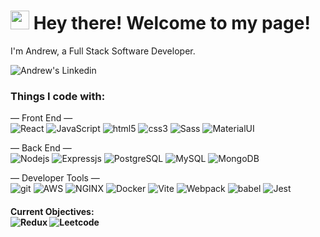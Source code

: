 <h1><img src="https://emojis.slackmojis.com/emojis/images/1531849430/4246/blob-sunglasses.gif?1531849430" width="30"/> Hey there! Welcome to my page!</h1>

<p>
  <p>I'm Andrew, a Full Stack Software Developer.</p>
  <a href="https://www.linkedin.com/in/bxandrew">
    <img align="left" alt="Andrew's Linkedin" src="https://img.shields.io/badge/linkedin-%230077B5.svg?style=for-the-badge&logo=linkedin&logoColor=white)" />
  </a>
  </br>
</p>


<h3>Things I code with:</h3>
<p>
  — Front End —
  </br>
    <img alt="React" src="https://img.shields.io/badge/React-20232A?style=flat-square&logo=react&logoColor=61DAFB" />
    <img alt="JavaScript" src="https://img.shields.io/badge/JavaScript-323330?style=flat-square&logo=javascript&logoColor=F7DF1E" />
    <img alt="html5" src="https://img.shields.io/badge/-HTML5-E34F26?style=flat-square&logo=html5&logoColor=white" />
    <img alt="css3" src="https://img.shields.io/badge/CSS3-1572B6?style=flat-square&logo=css3&logoColor=white" />
    <img alt="Sass" src="https://img.shields.io/badge/-Sass-CC6699?style=flat-square&logo=sass&logoColor=white" />
    <img alt="MaterialUI" src="https://img.shields.io/badge/Material%20UI-007FFF?style=flat-square&logo=mui&logoColor=white" />
</p>
<p>
  — Back End —
  </br>
    <img alt="Nodejs" src="https://img.shields.io/badge/Node.js-43853d?style=flat-square&logo=node.js&logoColor=white" />
    <img alt="Expressjs" src="https://img.shields.io/badge/Express-%23404d59.svg?style=flat-square&logo=express&logoColor=%2361DAFB" />
    <img alt="PostgreSQL" src="https://img.shields.io/badge/PostgreSQL-%23316192.svg?style=flat-square&logo=postgresql&logoColor=white" />
    <img alt="MySQL" src="https://img.shields.io/badge/MySQL-005C84?style=flat-square&logo=mysql&logoColor=white" />
    <img alt="MongoDB" src="https://img.shields.io/badge/-MongoDB-13aa52?style=flat-square&logo=mongodb&logoColor=white" />
</p>
<p>
  — Developer Tools —
  </br>
    <img alt="git" src="https://img.shields.io/badge/-Git-F05032?style=flat-square&logo=git&logoColor=white" />
    <img alt="AWS" src="https://img.shields.io/badge/AWS-%23FF9900.svg?style=flat-square&logo=amazon-aws&logoColor=white" />
    <img alt="NGINX" src="https://img.shields.io/badge/NGINX-%23009639.svg?style=flat-square&logo=nginx&logoColor=white" />
    <img alt="Docker" src="https://img.shields.io/badge/-Docker-46a2f1?style=flat-square&logo=docker&logoColor=white" />
    <img alt="Vite" src="https://img.shields.io/badge/Vite-B73BFE?style=flat-square&logo=vite&logoColor=FFD62E" />
    <img alt="Webpack" src="https://img.shields.io/badge/-Webpack-8DD6F9?style=flat-square&logo=webpack&logoColor=white" /> 
    <img alt="babel" src="https://img.shields.io/badge/Babel-F9DC3e?style=flat-square&logo=babel&logoColor=black" />
    <img alt="Jest" src="https://img.shields.io/badge/Jest-323330?style=flat-square&logo=Jest&logoColor=white" />
</p>

<p>
  <h4>Current Objectives: 
    </br> 
    <img alt="Redux" src="https://img.shields.io/badge/Redux-%23593d88.svg?style=flat-square&logo=redux&logoColor=white" />
    <img alt="Leetcode" src="https://img.shields.io/badge/LeetCode-000000?style=flat-square&logo=LeetCode&logoColor=#d16c06" />
 </h4>
</p>

